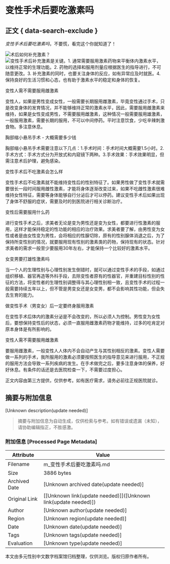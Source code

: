 # 变性手术后要吃激素吗

## 正文 { data-search-exclude }


_变性手术后要吃激素吗_，不要慌，看完这个你就知道了！

![](https://ecom.cdn.bcebos.com/ask-icon.svg)术后如何补充激素？  
![](https://ecom.cdn.bcebos.com/answer-icon.svg)变性手术后补充激素是关键。1. 通常需要服用激素药物来平衡体内激素水平，以维持正常的生理功能。2. 药物的选择和服用剂量应根据医生的指导进行，不可随意更改。3. 补充激素的同时，也要关注身体的反应，如有异常应及时就医。4. 保持良好的生活习惯和心态，也有助于激素水平的稳定和身体的恢复。

变性人需不需要服用雌激素

变性人，如果是男性变成女性，一般需要长期服用雌激素，毕竟变性通过手术，只是改变身体的发育情况，并不能够维持正常的激素水平，因此，需要服用雌激素来维持，如果是女性变成男性，不需要服用雌激素，这种情况一般需要服用雄激素，一般服用激素，需要长期的服用，不可以中间停药。平时注意饮食，少吃辛辣刺激食物。多注意休息。

胸部缩小悬吊手术 - 大概需要多少钱

胸部缩小悬吊手术需要注意以下几点：1.手术时间：手术时间大概需要1.5小时。2.手术方式：手术方式分为开放式和内窥镜下两种。3.手术效果：手术效果明显，但需注意术后护理，避免感染。

变性手术后不吃激素会怎么样

变性手术后不吃激素就不能维持变性后的性别特征了。如果男性做了变性手术就需要很长一段时间服用雌性激素，才能将身体逐渐改变过来，如果不吃雌性激素很难维持女性特征，需要等身体能够自行分泌后才可以停药。建议变性手术后如果出现了身体不舒服的症状，需要及时的到医院进行相关诊断治疗。

变性后需要服用什么药

进行变性手术之后，求美者无论是变为男性还是变为女性，都要进行性激素的服用，这样才能保持稳定的性功能的相应的治疗效果。求美者要了解，由男性变为女性或者是由女性变为男性，会将相应的性腺切除，原有的性别腺体消退之后，为了保持所变性别的情况，就要服用现有性别的激素类的药物，保持现有的状态。针对求美者的需求一般至少要服用30年左右，才能保持一个比较好的激素水平。

女变男要打雄性激素吗

当一个人的生理性别与心理性别发生倒错时，就可以通过变性手术的手段，如通过组织移植、器官再造等外科手段，去除变性者原有的性器官，并重建目标性别的性征的方法，将变性者的生理性别调整得与其心理性别相一致，且变性手术的过程一般需要持续五年以上，但不管是男变女还是女变男，都不会影响其性功能，但会失去生育的能力。

做变性手术（男变女）后一定要终身服用激素

在变性手术后体内的激素分泌是不会改变的，所以必须人为控制。男性变为女性后，要想保持变性后的状态，必须一直服用雌激素药物才能维持，过多的吃肯定对原本身体是有所影响的。

变性人需不需要服用雌激素

要服用雌激素，一般变性人人体内不会自动产生与其性别相反的激素。变性人需要做一系列的手术，我所服用的激素必须要按照医生的指导意见来进行服用，不正规的服用方法会导致一系列疾病的发生。在手术做完之后，要多注意身体的保养，好好休息。有条件的话还是去医院检查一下，不需要过度担心。

正文内容由第三方提供，仅供参考。如有医疗需求，请务必前往正规医院就诊。
<!-- tcd_original_link https://m.baidu.com/bh/m/detail/sv_13747541941762927257 -->


## 摘要与附加信息

<!-- tcd_abstract -->
[Unknown description(update needed)]
<!-- tcd_abstract_end -->

> 摘要与附加信息为自动生成，仅供检索与参考。如有错误或遗漏（未知），请协助编辑指正，不胜感激。

### 附加信息 [Processed Page Metadata]

| Attribute       | Value                                  |
|-----------------|----------------------------------------|
| Filename        | m_变性手术后要吃激素吗.md                             |
| Size            | 3886 bytes                           |
| Archived Date   | [Unknown archived date(update needed)]                             |
| Original Link   | [[Unknown link(update needed)]]([Unknown link(update needed)])                       |
| Author          | [Unknown author(update needed)]                               |
| Region          | [Unknown region(update needed)]                               |
| Date            | [Unknown date(update needed)]                                 |
| Tags            | [Unknown tags(update needed)]                                 |
| Evaluation            | [Unknown type(update needed)]                                 |
<!-- tcd_table_end -->

本文由多元性别中文数字档案馆归档整理，仅供浏览。版权归原作者所有。
